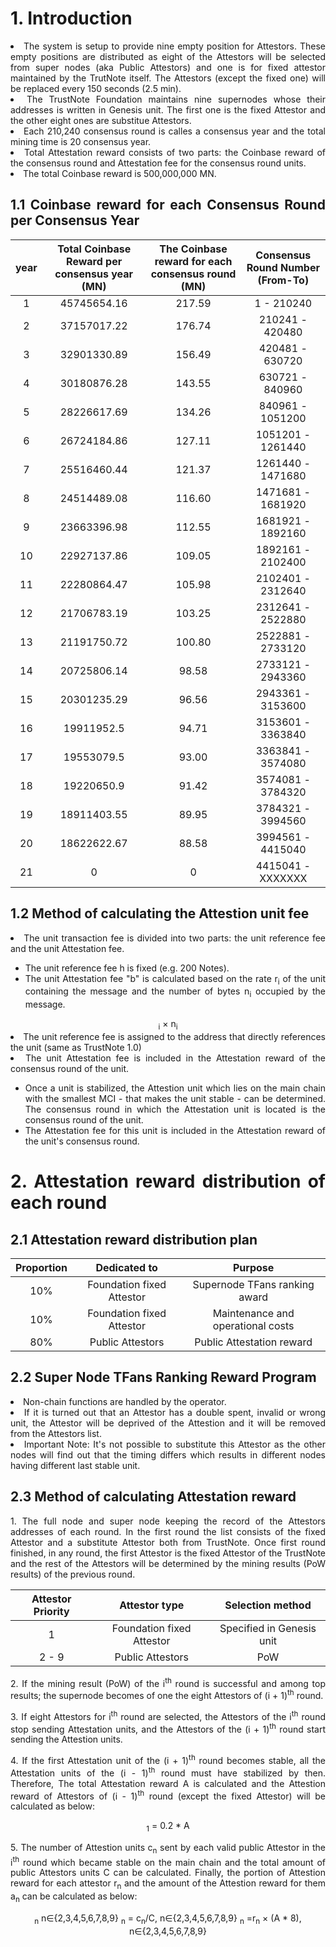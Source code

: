 <html>
<div align="justify">

<h1><b>1. Introduction</b></h1>

<li>The system is setup to provide nine empty position for Attestors. These empty positions are distributed as eight of the Attestors will be selected from super nodes (aka Public Attestors) and one is for fixed attestor maintained by the TrutNote itself. The Attestors (except the fixed one) will be replaced every 150 seconds (2.5 min).</li>
<li>The TrustNote Foundation maintains nine supernodes whose their addresses is written in Genesis unit. The first one is the fixed Attestor and the other eight ones are substitue Attestors.</li>
<li>Each 210,240 consensus round is calles a consensus year and the total mining time is 20 consensus year.</li>
<li>Total Attestation reward consists of two parts: the Coinbase reward of the consensus round and Attestation fee for the consensus round units.</li>
<li>The total Coinbase reward is 500,000,000 MN.</li>

<h2><b>1.1 Coinbase reward for each Consensus Round per Consensus Year</b></h2>

<div align="center"> 
  
| year	| Total Coinbase Reward per consensus year (MN)	| The Coinbase reward for each consensus round (MN)  | Consensus Round Number (From-To) |
| :---: | :---: | :---: | :---: |
| 1 | 45745654.16 | 217.59 | 1 - 210240 |
| 2 | 37157017.22 | 176.74 | 210241 - 420480 |
| 3 | 32901330.89 | 156.49 | 420481 - 630720 |
| 4 | 30180876.28 | 143.55 | 630721 - 840960 |
| 5 | 28226617.69 | 134.26 | 840961 - 1051200 |
| 6 | 26724184.86 | 127.11 | 1051201 - 1261440 |
| 7 | 25516460.44 | 121.37 | 1261440 - 1471680 |
| 8 | 24514489.08 | 116.60 | 1471681 - 1681920 |
| 9 | 23663396.98 | 112.55 | 1681921 - 1892160 |
| 10 | 22927137.86 | 109.05 | 1892161 - 2102400 |
| 11 | 22280864.47 | 105.98	| 2102401 - 2312640 |
| 12 | 21706783.19 | 103.25	| 2312641 - 2522880 |
| 13 | 21191750.72 | 100.80 | 2522881 - 2733120 |
| 14 | 20725806.14 | 98.58 | 2733121 - 2943360 |
| 15 | 20301235.29 | 96.56 | 2943361 - 3153600 |
| 16 | 19911952.5 | 94.71 | 3153601 - 3363840 |
| 17 | 19553079.5 | 93.00 | 3363841 - 3574080 |
| 18 | 19220650.9 | 91.42 | 3574081 - 3784320 |
| 19 | 18911403.55 | 89.95 | 3784321 - 3994560 |
| 20 | 18622622.67 | 88.58 | 3994561 - 4415040 |
| 21 | 0 | 0 | 4415041 - XXXXXXX |

</div>

<h2><b>1.2 Method of calculating the Attestion unit fee</b></h2>

<li>The unit transaction fee is divided into two parts: the unit reference fee and the unit Attestation fee.</li>
<ul><li>The unit reference fee h is fixed (e.g. 200 Notes).</li>
<li>The unit Attestation fee "b" is calculated based on the rate r<sub>i</sub> of the unit containing the message and the number of bytes n<sub>i</sub> occupied by the message.</li></ul>
<div align="center">
<math>b = &sum; r<sub>i</sub> × n<sub>i</sub></math>
</div>

<li>The unit reference fee is assigned to the address that directly references the unit (same as TrustNote 1.0)</li>

<li>The unit Attestation fee is included in the Attestation reward of the consensus round of the unit.</li>

<ul><li>Once a unit is stabilized, the Attestion unit which lies on the main chain with the smallest MCI - that makes the unit stable - can be determined. The consensus round in which the Attestation unit is located is the consensus round of the unit.</li>
<li>The Attestation fee for this unit is included in the Attestation reward of the unit's consensus round.</li>
</ul>

<h1><b>2. Attestation reward distribution of each round</b></h1>

<h2><b>2.1 Attestation reward distribution plan</b></h2>

<div align="center">
  
|  <b>Proportion</b> |	<b>Dedicated to</b>	| <b>Purpose</b> |  
| :---: | :---: | :---: | 
| 10% | Foundation fixed Attestor | Supernode TFans ranking award | 
| 10% | Foundation fixed Attestor | Maintenance and operational costs | 
| 80% | Public Attestors | Public Attestation reward | 

</div>

<h2><b>2.2 Super Node TFans Ranking Reward Program</b></h2>

<li>Non-chain functions are handled by the operator.</li>

<li>If it is turned out that an Attestor has a double spent, invalid or wrong unit, the Attestor will be deprived of the Attestion and it will be removed from the Attestors list.</li>

<li>Important Note: It's not possible to substitute this Attestor as the other nodes will find out that the timing differs which results in different nodes having different last stable unit.</li>

<h2><b>2.3 Method of calculating Attestation reward </b></h2>

<p>1. The full node and super node keeping the record of the Attestors addresses of each round. In the first round the list consists of the fixed Attestor and a substitute Attestor both from TrustNote. Once first round finished, in any round, the first Attestor is the fixed Attestor of the TrustNote and the rest of the Attestors will be determined by the mining results (PoW results) of the previous round. </p>

<div align="center">
  
|  <b>Attestor Priority</b> | <b>Attestor type</b> | <b>Selection method</b> |  
| :---: | :---: | :---: | 
| 1 | Foundation fixed Attestor | Specified in Genesis unit | 
| 2 - 9 | Public Attestors | PoW |

</div>

<p>2. If the mining result (PoW) of the i<sup>th</sup> round is successful and among top results; the supernode becomes of one the eight Attestors of (i + 1)<sup>th</sup> round.</p>

<p>3. If eight Attestors for i<sup>th</sup> round are selected, the Attestors of the i<sup>th</sup> round stop sending Attestation units, and the Attestors of the (i + 1)<sup>th</sup> round start sending the Attestion units.</p>

<p>4. If the first Attestation unit of the (i + 1)<sup>th</sup> round becomes stable, all the Attestation units of the (i - 1)<sup>th</sup> round must have stabilized by then. Therefore, The total Attestation reward A is calculated and the Attestion reward of Attestors of (i - 1)<sup>th</sup> round (except the fixed Attestor) will be calculated as below:</p>

<div align="center">
<math>a<sub>1</sub> = 0.2 * A</math>
</div>

<p>5. The number of Attestion units c<sub>n</sub> sent by each valid public Attestor in the i<sup>th</sup> round which became stable on the main chain and the total amount of public Attestors units C can be calculated. Finally, the portion of Attestion reward for each attestor r<sub>n</sub> and the amount of the Attestion reward for them a<sub>n</sub> can be calculated as below:</p>

<div align="center">
  <math>C = &sum; c<sub>n</sub> n∈{2,3,4,5,6,7,8,9}</math>
  <math>r<sub>n</sub> =  c<sub>n</sub>/C, n∈{2,3,4,5,6,7,8,9}</math>
  <math>a<sub>n</sub> =r<sub>n</sub> × (A * 8), n∈{2,3,4,5,6,7,8,9}</math>
</div>

</div>
</html>
